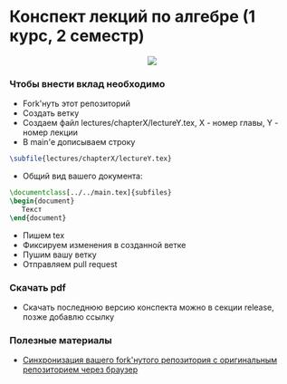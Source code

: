 # Конспект лекций по алгебре (1 курс, 2 семестр)
<div align="center">
	<img src="https://upload.wikimedia.org/wikipedia/commons/a/af/Right_concoid.svg">

  </div>

### Чтобы внести вклад необходимо 
 * Fork'нуть этот репозиторий 
 * Создать ветку  
 * Создаем файл lectures/chapterX/lectureY.tex, X - номер главы, Y - номер лекции
 * В main'e дописываем строку 
 ```latex 
 \subfile{lectures/chapterX/lectureY.tex}
 ```
 * Общий вид вашего документа:
 ```latex
\documentclass[../../main.tex]{subfiles}
\begin{document}
	Текст	
\end{document}
```
 * Пишем tex 
 * Фиксируем изменения в созданной ветке
 * Пушим вашу ветку
 * Отправляем pull request 
  

### Скачать pdf 

  * Скачать последнюю версию конспекта можно в секции release, позже добавлю ссылку

### Полезные материалы

  * [Синхронизация вашего fork'нутого репозитория с оригинальным репозиторием через браузер](https://github.com/KirstieJane/STEMMRoleModels/wiki/Syncing-your-fork-to-the-original-repository-via-the-browser)
 